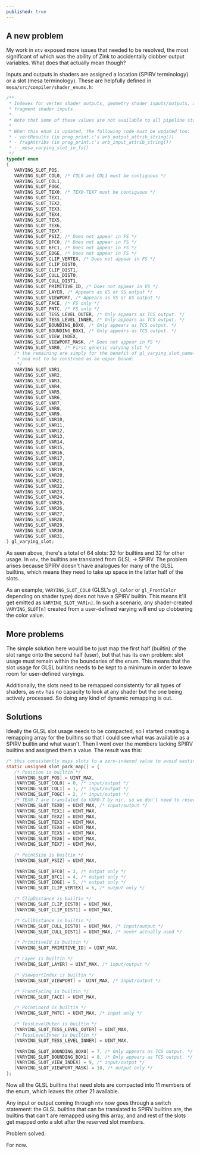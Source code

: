 ```yaml
---
published: true
---
```

## A new problem

My work in `ntv` exposed more issues that needed to be resolved, the most significant of which was the ability of Zink to accidentally clobber output variables. What does that actually mean though?

Inputs and outputs in shaders are assigned a location (SPIRV terminology) or a slot (mesa terminology). These are helpfully defined in `mesa/src/compiler/shader_enums.h`:

```c
/**
 * Indexes for vertex shader outputs, geometry shader inputs/outputs, and
 * fragment shader inputs.
 *
 * Note that some of these values are not available to all pipeline stages.
 *
 * When this enum is updated, the following code must be updated too:
 * - vertResults (in prog_print.c's arb_output_attrib_string())
 * - fragAttribs (in prog_print.c's arb_input_attrib_string())
 * - _mesa_varying_slot_in_fs()
 */
typedef enum
{
   VARYING_SLOT_POS,
   VARYING_SLOT_COL0, /* COL0 and COL1 must be contiguous */
   VARYING_SLOT_COL1,
   VARYING_SLOT_FOGC,
   VARYING_SLOT_TEX0, /* TEX0-TEX7 must be contiguous */
   VARYING_SLOT_TEX1,
   VARYING_SLOT_TEX2,
   VARYING_SLOT_TEX3,
   VARYING_SLOT_TEX4,
   VARYING_SLOT_TEX5,
   VARYING_SLOT_TEX6,
   VARYING_SLOT_TEX7,
   VARYING_SLOT_PSIZ, /* Does not appear in FS */
   VARYING_SLOT_BFC0, /* Does not appear in FS */
   VARYING_SLOT_BFC1, /* Does not appear in FS */
   VARYING_SLOT_EDGE, /* Does not appear in FS */
   VARYING_SLOT_CLIP_VERTEX, /* Does not appear in FS */
   VARYING_SLOT_CLIP_DIST0,
   VARYING_SLOT_CLIP_DIST1,
   VARYING_SLOT_CULL_DIST0,
   VARYING_SLOT_CULL_DIST1,
   VARYING_SLOT_PRIMITIVE_ID, /* Does not appear in VS */
   VARYING_SLOT_LAYER, /* Appears as VS or GS output */
   VARYING_SLOT_VIEWPORT, /* Appears as VS or GS output */
   VARYING_SLOT_FACE, /* FS only */
   VARYING_SLOT_PNTC, /* FS only */
   VARYING_SLOT_TESS_LEVEL_OUTER, /* Only appears as TCS output. */
   VARYING_SLOT_TESS_LEVEL_INNER, /* Only appears as TCS output. */
   VARYING_SLOT_BOUNDING_BOX0, /* Only appears as TCS output. */
   VARYING_SLOT_BOUNDING_BOX1, /* Only appears as TCS output. */
   VARYING_SLOT_VIEW_INDEX,
   VARYING_SLOT_VIEWPORT_MASK, /* Does not appear in FS */
   VARYING_SLOT_VAR0, /* First generic varying slot */
   /* the remaining are simply for the benefit of gl_varying_slot_name()
    * and not to be construed as an upper bound:
    */
   VARYING_SLOT_VAR1,
   VARYING_SLOT_VAR2,
   VARYING_SLOT_VAR3,
   VARYING_SLOT_VAR4,
   VARYING_SLOT_VAR5,
   VARYING_SLOT_VAR6,
   VARYING_SLOT_VAR7,
   VARYING_SLOT_VAR8,
   VARYING_SLOT_VAR9,
   VARYING_SLOT_VAR10,
   VARYING_SLOT_VAR11,
   VARYING_SLOT_VAR12,
   VARYING_SLOT_VAR13,
   VARYING_SLOT_VAR14,
   VARYING_SLOT_VAR15,
   VARYING_SLOT_VAR16,
   VARYING_SLOT_VAR17,
   VARYING_SLOT_VAR18,
   VARYING_SLOT_VAR19,
   VARYING_SLOT_VAR20,
   VARYING_SLOT_VAR21,
   VARYING_SLOT_VAR22,
   VARYING_SLOT_VAR23,
   VARYING_SLOT_VAR24,
   VARYING_SLOT_VAR25,
   VARYING_SLOT_VAR26,
   VARYING_SLOT_VAR27,
   VARYING_SLOT_VAR28,
   VARYING_SLOT_VAR29,
   VARYING_SLOT_VAR30,
   VARYING_SLOT_VAR31,
} gl_varying_slot;
```
As seen above, there's a total of 64 slots: 32 for builtins and 32 for other usage. In `ntv`, the builtins are translated from GLSL -> SPIRV. The problem arises because SPIRV doesn't have analogues for many of the GLSL builtins, which means they need to take up space in the latter half of the slots.

As an example, `VARYING_SLOT_COL0` (GLSL's `gl_Color` or `gl_FrontColor` depending on shader type) does not have a SPIRV builtin. This means it'll get emitted as `VARYING_SLOT_VAR[n]`. In such a scenario, any shader-created `VARYING_SLOT[n]` created from a user-defined varying will end up clobbering the color value.

## More problems
The simple solution here would be to just map the first half (builtin) of the slot range onto the second half (user), but that has its own problem: slot usage must remain within the boundaries of the enum. This means that the slot usage for GLSL builtins needs to be kept to a minimum in order to leave room for user-defined varyings.

Additionally, the slots need to be remapped consistently for all types of shaders, as `ntv` has no capacity to look at any shader but the one being actively processed. So doing any kind of dynamic remapping is out.

## Solutions
Ideally the GLSL slot usage needs to be compacted, so I started creating a remapping array for the builtins so that I could see what was available as a SPIRV builtin and what wasn't. Then I went over the members lacking SPIRV builtins and assigned them a value. The result was this:

```c
/* this consistently maps slots to a zero-indexed value to avoid wasting slots */
static unsigned slot_pack_map[] = {
   /* Position is builtin */
   [VARYING_SLOT_POS] = UINT_MAX,
   [VARYING_SLOT_COL0] = 0, /* input/output */
   [VARYING_SLOT_COL1] = 1, /* input/output */
   [VARYING_SLOT_FOGC] = 2, /* input/output */
   /* TEX0-7 are translated to VAR0-7 by nir, so we don't need to reserve */
   [VARYING_SLOT_TEX0] = UINT_MAX, /* input/output */
   [VARYING_SLOT_TEX1] = UINT_MAX,
   [VARYING_SLOT_TEX2] = UINT_MAX,
   [VARYING_SLOT_TEX3] = UINT_MAX,
   [VARYING_SLOT_TEX4] = UINT_MAX,
   [VARYING_SLOT_TEX5] = UINT_MAX,
   [VARYING_SLOT_TEX6] = UINT_MAX,
   [VARYING_SLOT_TEX7] = UINT_MAX,

   /* PointSize is builtin */
   [VARYING_SLOT_PSIZ] = UINT_MAX,

   [VARYING_SLOT_BFC0] = 3, /* output only */
   [VARYING_SLOT_BFC1] = 4, /* output only */
   [VARYING_SLOT_EDGE] = 5, /* output only */
   [VARYING_SLOT_CLIP_VERTEX] = 6, /* output only */

   /* ClipDistance is builtin */
   [VARYING_SLOT_CLIP_DIST0] = UINT_MAX,
   [VARYING_SLOT_CLIP_DIST1] = UINT_MAX,

   /* CullDistance is builtin */
   [VARYING_SLOT_CULL_DIST0] = UINT_MAX, /* input/output */
   [VARYING_SLOT_CULL_DIST1] = UINT_MAX, /* never actually used */

   /* PrimitiveId is builtin */
   [VARYING_SLOT_PRIMITIVE_ID] = UINT_MAX,

   /* Layer is builtin */
   [VARYING_SLOT_LAYER] = UINT_MAX, /* input/output */

   /* ViewportIndex is builtin */
   [VARYING_SLOT_VIEWPORT] =  UINT_MAX, /* input/output */

   /* FrontFacing is builtin */
   [VARYING_SLOT_FACE] = UINT_MAX,

   /* PointCoord is builtin */
   [VARYING_SLOT_PNTC] = UINT_MAX, /* input only */

   /* TessLevelOuter is builtin */
   [VARYING_SLOT_TESS_LEVEL_OUTER] = UINT_MAX,
   /* TessLevelInner is builtin */
   [VARYING_SLOT_TESS_LEVEL_INNER] = UINT_MAX,

   [VARYING_SLOT_BOUNDING_BOX0] = 7, /* Only appears as TCS output. */
   [VARYING_SLOT_BOUNDING_BOX1] = 8, /* Only appears as TCS output. */
   [VARYING_SLOT_VIEW_INDEX] = 9, /* input/output */
   [VARYING_SLOT_VIEWPORT_MASK] = 10, /* output only */
};
```
Now all the GLSL builtins that need slots are compacted into 11 members of the enum, which leaves the other 21 available.

Any input or output coming through `ntv` now goes through a switch statement: the GLSL builtins that can be translated to SPIRV builtins are, the builtins that can't are remapped using this array, and and rest of the slots get mapped onto a slot after the reserved slot members.

Problem solved.

For now.
